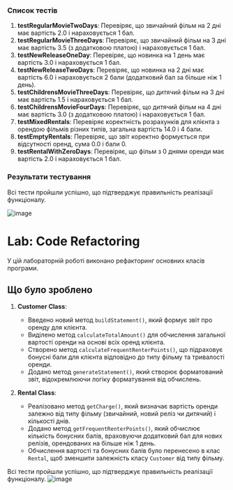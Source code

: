 ### Список тестів

1. **testRegularMovieTwoDays**: Перевіряє, що звичайний фільм на 2 дні має вартість 2.0 і нараховується 1 бал.
2. **testRegularMovieThreeDays**: Перевіряє, що звичайний фільм на 3 дні має вартість 3.5 (з додатковою платою) і нараховується 1 бал.
3. **testNewReleaseOneDay**: Перевіряє, що новинка на 1 день має вартість 3.0 і нараховується 1 бал.
4. **testNewReleaseTwoDays**: Перевіряє, що новинка на 2 дні має вартість 6.0 і нараховується 2 бали (додатковий бал за більше ніж 1 день).
5. **testChildrensMovieThreeDays**: Перевіряє, що дитячий фільм на 3 дні має вартість 1.5 і нараховується 1 бал.
6. **testChildrensMovieFourDays**: Перевіряє, що дитячий фільм на 4 дні має вартість 3.0 (з додатковою платою) і нараховується 1 бал.
7. **testMixedRentals**: Перевіряє коректність розрахунків для клієнта з орендою фільмів різних типів, загальна вартість 14.0 і 4 бали.
8. **testEmptyRentals**: Перевіряє, що звіт коректно формується при відсутності оренд, сума 0.0 і бали 0.
9. **testRentalWithZeroDays**: Перевіряє, що фільм з 0 днями оренди має вартість 2.0 і нараховується 1 бал.

### Результати тестування

Всі тести пройшли успішно, що підтверджує правильність реалізації функціоналу. 

![image](https://github.com/user-attachments/assets/936e4339-99a4-4579-9139-441d9e41a8de)

# Lab: Code Refactoring

У цій лабораторній роботі виконано рефакторинг основних класів програми.

## Що було зроблено
1. **Customer Class**:
   - Введено новий метод `buildStatement()`, який формує звіт про оренду для клієнта.
   - Виділено метод `calculateTotalAmount()` для обчислення загальної вартості оренди на основі всіх оренд клієнта.
   - Створено метод `calculateFrequentRenterPoints()`, що підраховує бонусні бали для клієнта відповідно до типу фільму та тривалості оренди.
   - Додано метод `generateStatement()`, який створює форматований звіт, відокремлюючи логіку форматування від обчислень.

2. **Rental Class**:
   - Реалізовано метод `getCharge()`, який визначає вартість оренди залежно від типу фільму (звичайний, новий реліз чи дитячий) і кількості днів.
   - Додано метод `getFrequentRenterPoints()`, який обчислює кількість бонусних балів, враховуючи додатковий бал для нових релізів, орендованих на більше ніж 1 день.
   - Обчислення вартості та бонусних балів було перенесено в клас `Rental`, щоб зменшити залежність класу `Customer` від типу фільму.
     
Всі тести пройшли успішно, що підтверджує правильність реалізації функціоналу. 
![image](https://github.com/user-attachments/assets/7db70c4a-c801-404d-972a-c57df4986026)


